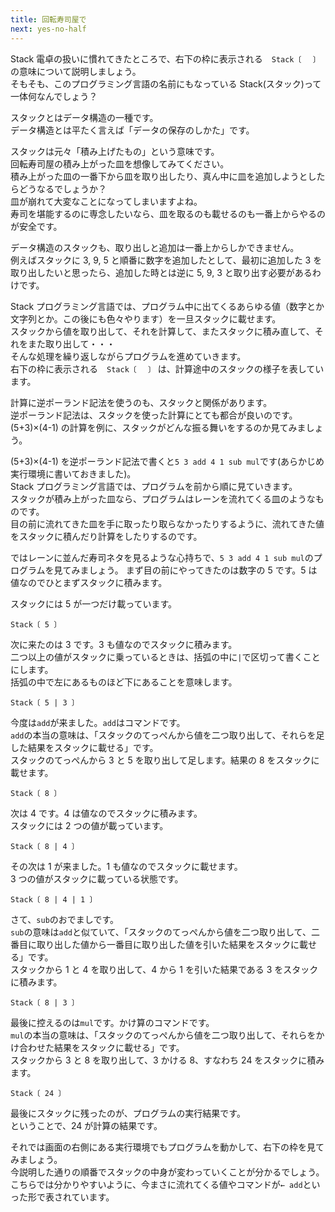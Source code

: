 ```yaml
---
title: 回転寿司屋で
next: yes-no-half
---
```


Stack 電卓の扱いに慣れてきたところで、右下の枠に表示される　`Stack〔 ` ` 〕` の意味について説明しましょう。  
そもそも、このプログラミング言語の名前にもなっている Stack(スタック)って一体何なんでしょう？

スタックとはデータ構造の一種です。  
データ構造とは平たく言えば「データの保存のしかた」です。

スタックは元々「積み上げたもの」という意味です。  
回転寿司屋の積み上がった皿を想像してみてください。  
積み上がった皿の一番下から皿を取り出したり、真ん中に皿を追加しようとしたらどうなるでしょうか？  
皿が崩れて大変なことになってしまいますよね。  
寿司を堪能するのに専念したいなら、皿を取るのも載せるのも一番上からやるのが安全です。

データ構造のスタックも、取り出しと追加は一番上からしかできません。  
例えばスタックに 3, 9, 5 と順番に数字を追加したとして、最初に追加した 3 を取り出したいと思ったら、追加した時とは逆に 5, 9, 3 と取り出す必要があるわけです。

Stack プログラミング言語では、プログラム中に出てくるあらゆる値（数字とか文字列とか。この後にも色々やります）を一旦スタックに載せます。  
スタックから値を取り出して、それを計算して、またスタックに積み直して、それをまた取り出して・・・  
そんな処理を繰り返しながらプログラムを進めていきます。  
右下の枠に表示される　`Stack〔 ` ` 〕` は、計算途中のスタックの様子を表しています。

計算に逆ポーランド記法を使うのも、スタックと関係があります。  
逆ポーランド記法は、スタックを使った計算にとても都合が良いのです。  
(5+3)×(4-1) の計算を例に、スタックがどんな振る舞いをするのか見てみましょう。

(5+3)×(4-1) を逆ポーランド記法で書くと`5 3 add 4 1 sub mul`です(あらかじめ実行環境に書いておきました)。  
Stack プログラミング言語では、プログラムを前から順に見ていきます。  
スタックが積み上がった皿なら、プログラムはレーンを流れてくる皿のようなものです。  
目の前に流れてきた皿を手に取ったり取らなかったりするように、流れてきた値をスタックに積んだり計算をしたりするのです。

ではレーンに並んだ寿司ネタを見るような心持ちで、`5 3 add 4 1 sub mul`のプログラムを見てみましょう。
まず目の前にやってきたのは数字の 5 です。5 は値なのでひとまずスタックに積みます。

スタックには 5 が一つだけ載っています。

```
Stack〔 5 〕
```

次に来たのは 3 です。3 も値なのでスタックに積みます。  
二つ以上の値がスタックに乗っているときは、括弧の中に`|`で区切って書くことにします。  
括弧の中で左にあるものほど下にあることを意味します。

```
Stack〔 5 | 3 〕
```

今度は`add`が来ました。`add`はコマンドです。  
`add`の本当の意味は、「スタックのてっぺんから値を二つ取り出して、それらを足した結果をスタックに載せる」です。  
スタックのてっぺんから 3 と 5 を取り出して足します。結果の 8 をスタックに載せます。

```
Stack〔 8 〕
```

次は 4 です。4 は値なのでスタックに積みます。  
スタックには 2 つの値が載っています。

```
Stack〔 8 | 4 〕
```

その次は 1 が来ました。1 も値なのでスタックに載せます。  
3 つの値がスタックに載っている状態です。

```
Stack〔 8 | 4 | 1 〕
```

さて、`sub`のおでましです。  
`sub`の意味は`add`と似ていて、「スタックのてっぺんから値を二つ取り出して、二番目に取り出した値から一番目に取り出した値を引いた結果をスタックに載せる」です。  
スタックから 1 と 4 を取り出して、4 から 1 を引いた結果である 3 をスタックに積みます。

```
Stack〔 8 | 3 〕
```

最後に控えるのは`mul`です。かけ算のコマンドです。  
`mul`の本当の意味は、「スタックのてっぺんから値を二つ取り出して、それらをかけ合わせた結果をスタックに載せる」です。  
スタックから 3 と 8 を取り出して、3 かける 8、すなわち 24 をスタックに積みます。

```
Stack〔 24 〕
```

最後にスタックに残ったのが、プログラムの実行結果です。  
ということで、24 が計算の結果です。

それでは画面の右側にある実行環境でもプログラムを動かして、右下の枠を見てみましょう。  
今説明した通りの順番でスタックの中身が変わっていくことが分かるでしょう。  
こちらでは分かりやすいように、今まさに流れてくる値やコマンドが`← add`といった形で表されています。
